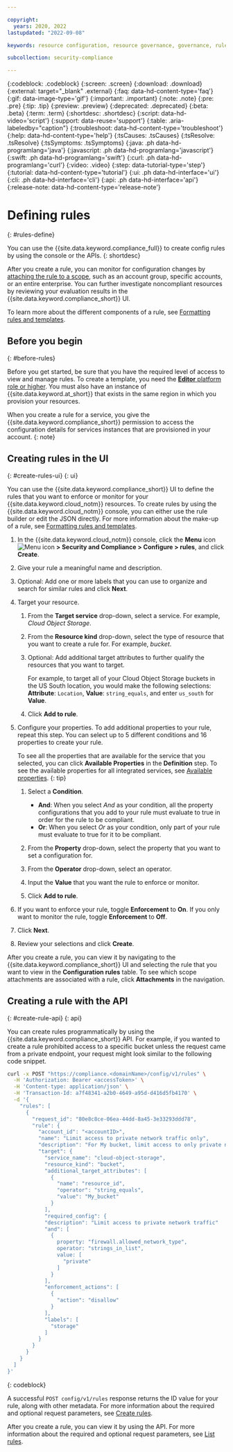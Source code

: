 ```yaml
---

copyright:
  years: 2020, 2022
lastupdated: "2022-09-08"

keywords: resource configuration, resource governance, governance, rule, config rule, properties, conditions, enforcement actions, evaluation results

subcollection: security-compliance

---
```


{:codeblock: .codeblock}
{:screen: .screen}
{:download: .download}
{:external: target="_blank" .external}
{:faq: data-hd-content-type='faq'}
{:gif: data-image-type='gif'}
{:important: .important}
{:note: .note}
{:pre: .pre}
{:tip: .tip}
{:preview: .preview}
{:deprecated: .deprecated}
{:beta: .beta}
{:term: .term}
{:shortdesc: .shortdesc}
{:script: data-hd-video='script'}
{:support: data-reuse='support'}
{:table: .aria-labeledby="caption"}
{:troubleshoot: data-hd-content-type='troubleshoot'}
{:help: data-hd-content-type='help'}
{:tsCauses: .tsCauses}
{:tsResolve: .tsResolve}
{:tsSymptoms: .tsSymptoms}
{:java: .ph data-hd-programlang='java'}
{:javascript: .ph data-hd-programlang='javascript'}
{:swift: .ph data-hd-programlang='swift'}
{:curl: .ph data-hd-programlang='curl'}
{:video: .video}
{:step: data-tutorial-type='step'}
{:tutorial: data-hd-content-type='tutorial'}
{:ui: .ph data-hd-interface='ui'}
{:cli: .ph data-hd-interface='cli'}
{:api: .ph data-hd-interface='api'}
{:release-note: data-hd-content-type='release-note'}


# Defining rules
{: #rules-define}

You can use the {{site.data.keyword.compliance_full}} to create config rules by using the console or the APIs.
{: shortdesc}

After you create a rule, you can monitor for configuration changes by [attaching the rule to a scope](/docs/security-compliance?topic=security-compliance-rules-apply), such as an account group, specific accounts, or an entire enterprise. You can further investigate noncompliant resources by reviewing your evaluation results in the {{site.data.keyword.compliance_short}} UI.

To learn more about the different components of a rule, see [Formatting rules and templates](/docs/security-compliance?topic=security-compliance-formatting-rules-templates).

## Before you begin 
{: #before-rules}

Before you get started, be sure that you have the required level of access to view and manage rules. To create a template, you need the [**Editor** platform role or higher](/docs/security-compliance?topic=security-compliance-access-management). You must also have an instance of {{site.data.keyword.at_short}} that exists in the same region in which you provision your resources.

When you create a rule for a service, you give the {{site.data.keyword.compliance_short}} permission to access the configuration details for services instances that are provisioned in your account.
{: note}

## Creating rules in the UI
{: #create-rules-ui}
{: ui}

You can use the {{site.data.keyword.compliance_short}} UI to define the rules that you want to enforce or monitor for your {{site.data.keyword.cloud_notm}} resources. To create rules by using the {{site.data.keyword.cloud_notm}} console, you can either use the rule builder or edit the JSON directly. For more information about the make-up of a rule, see [Formatting rules and templates](/docs/security-compliance?topic=security-compliance-formatting-rules-templates).


1. In the {{site.data.keyword.cloud_notm}} console, click the **Menu** icon ![Menu icon](../icons/icon_hamburger.svg) **> Security and Compliance > Configure > rules**, and click **Create**.
2. Give your rule a meaningful name and description.
3. Optional: Add one or more labels that you can use to organize and search for similar rules and click **Next**.
4. Target your resource.
   1. From the **Target service** drop-down, select a service. For example, *Cloud Object Storage*.
   2. From the **Resource kind** drop-down, select the type of resource that you want to create a rule for. For example, *bucket*.
   3. Optional: Add additional target attributes to further qualify the resources that you want to target.

      For example, to target all of your Cloud Object Storage buckets in the US South location, you would make the following selections: **Attribute**: `Location`, **Value**: `string_equals`, and enter `us_south` for **Value**.
   4. Click **Add to rule**.
5. Configure your properties. To add additional properties to your rule, repeat this step. You can select up to 5 different conditions and 16 properties to create your rule.

   To see all the properties that are available for the service that you selected, you can click **Available Properties** in the **Definition** step. To see the available properties for all integrated services, see [Available properties](/docs/security-compliance?topic=security-compliance-available-rule-properties).
   {: tip}

   1. Select a **Condition**.

      * **And**: When you select *And* as your condition, all the property configurations that you add to your rule must evaluate to true in order for the rule to be compliant.
      * **Or**: When you select *Or* as your condition, only part of your rule must evaluate to true for it to be compliant.
   2. From the **Property** drop-down, select the property that you want to set a configuration for.
   3. From the **Operator** drop-down, select an operator.
   4. Input the **Value** that you want the rule to enforce or monitor.
   5. Click **Add to rule**.

6. If you want to enforce your rule, toggle **Enforcement** to **On**. If you only want to monitor the rule, toggle **Enforcement** to **Off**.
7. Click **Next**.
8. Review your selections and click **Create**.

After you create a rule, you can view it by navigating to the {{site.data.keyword.compliance_short}} UI and selecting the rule that you want to view in the **Configuration rules** table. To see which scope attachments are associated with a rule, click **Attachments** in the navigation.

## Creating a rule with the API
{: #create-rule-api}
{: api}

You can create rules programmatically by using the {{site.data.keyword.compliance_short}} API. For example, if you wanted to create a rule prohibited access to a specific bucket unless the request came from a private endpoint, your request might look similar to the following code snippet.

```sh
curl -x POST "https://compliance.<domainName>/config/v1/rules" \
  -H 'Authorization: Bearer <accessToken>' \
  -H 'Content-type: application/json' \
  -H 'Transaction-Id: a7f48341-a2b0-4649-a95d-d416d5fb4170' \
  -d '{
    "rules": [
      {
        "request_id": "80e8c8ce-06ea-44dd-8a45-3e33293ddd78",
        "rule": {
          "account_id": "<accountID>",
          "name": "Limit access to private network traffic only",
          "description": "For My bucket, limit access to only private network traffic.",
          "target": {
            "service_name": "cloud-object-storage",
            "resource_kind": "bucket",
            "additional_target_attributes": [
              {
                "name": "resource_id",
                "operator": "string_equals",
                "value": "My_bucket"
              }
            ],
            "required_config": {
            "description": "Limit access to private network traffic"
            "and": [
              {
                property: "firewall.allowed_network_type",
                operator: "strings_in_list",
                value: [
                  "private"
                ]
              }
            ],
            "enforcement_actions": [
              {
                "action": "disallow"
              }
            ],
            "labels": [
              "storage"
            ]
          }
        }
      }
    }
  ]
}'
```
{: codeblock}

A successful `POST config/v1/rules` response returns the ID value for your rule, along with other metadata. For more information about the required and optional request parameters, see [Create rules](/apidocs/security-compliance-config#post-rule-attachments).


After you create a rule, you can view it by using the API. For more information about the required and optional request parameters, see [List rules](/apidocs/security-compliance-config#list-rules).


